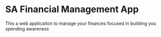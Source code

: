 # SA Financial Management App

This a web applicaiton to manage your finances focused in building you spending awareness